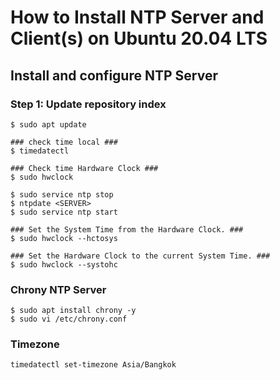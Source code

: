 # How to Install NTP Server and Client(s) on Ubuntu 20.04 LTS

## Install and configure NTP Server

### Step 1: Update repository index

```
$ sudo apt update

```

```
### check time local ###
$ timedatectl

### Check time Hardware Clock ###
$ sudo hwclock
```

```
$ sudo service ntp stop
$ ntpdate <SERVER>
$ sudo service ntp start
```

```
### Set the System Time from the Hardware Clock. ###
$ sudo hwclock --hctosys

### Set the Hardware Clock to the current System Time. ###
$ sudo hwclock --systohc
```

### Chrony NTP Server

```
$ sudo apt install chrony -y
$ sudo vi /etc/chrony.conf
```

### Timezone

```
timedatectl set-timezone Asia/Bangkok
```
